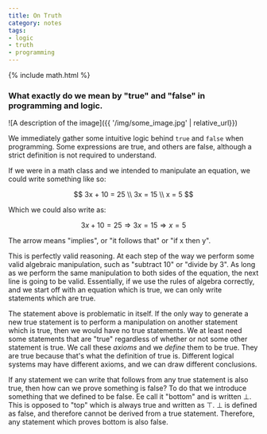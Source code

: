 ```yaml
---
title: On Truth
category: notes
tags:
- logic
- truth
- programming
---
```


{% include math.html %}

### What exactly do we mean by "true" and "false" in programming and logic.

![A description of the image]({{ '/img/some_image.jpg' | relative_url}})

We immediately gather some intuitive logic behind `true` and `false` when programming. Some expressions are true, and others are false, although a strict definition is not required to understand.

If we were in a math class and we intended to manipulate an equation, we could write something like so:

$$
3x + 10 = 25 \\
3x = 15 \\
x = 5
$$

Which we could also write as:

$$
3x + 10 = 25 \Rightarrow
3x = 15 \Rightarrow
x = 5
$$

The arrow means "implies", or "it follows that" or "if x then y". 

This is perfectly valid reasoning. At each step of the way we perform some valid algebraic manipulation, such as "subtract 10" or "divide by 3". As long as we perform the same manipulation to both sides of the equation, the next line is going to be valid. Essentially, if we use the rules of algebra correctly, and we start off with an equation which is true, we can only write statements which are true.

The statement above is problematic in itself. If the only way to generate a new true statement is to perform a manipulation on another statement which is true, then we would have no true statements. We at least need some statements that are "true" regardless of whether or not some other statement is true. We call these *axioms* and we *define* them to be true. They are true because that's what the definition of true is. Different logical systems may have different axioms, and we can draw different conclusions.

If any statement we can write that follows from any true statement is also true, then how can we prove something is false? To do that we introduce something that we defined to be false. Ee call it "bottom" and is written ⊥. This is opposed to "top" which is always true and written as ⊤. ⊥ is defined as false, and therefore cannot be derived from a true statement. Therefore, any statement which proves bottom is also false.